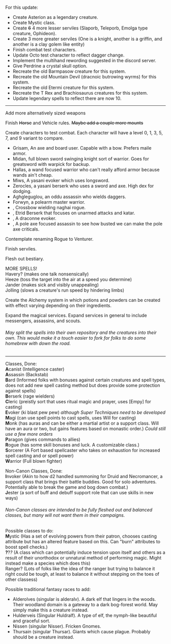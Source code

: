 For this update:
* Create Asterion as a legendary creature.
* Create Mystic class.
* Create ~~6~~ 4 more lesser serviles (Slaporb, Teleporb, Emolga type creature, Ophideon).
* Create 3 more greater serviles (One is a knight, another is a griffin, and another is a clay golem like entity)
* Finish combat test characters.
* Update Octo test character to reflect dagger change.
* Implement the multihand rewording suggested in the discord server.
* Give Perdrine a crystal skull option.
* Recreate the old Barmpasow creature for this system.
* Recreate the old Mountain Devil (dracnoic butrowing wyrms) for this system.
* Recreate the old Etermi creature for this system.
* Recreate the T Rex and Brachiosaurus creatures for this system.
* Update legendary spells to reflect there are now 10.

-----
Add more alternatively sized weapons

Finish ~~Horse~~ and Vehicle rules. ~~Maybe add a couple more mounts~~

Create characters to test combat. Each character will have a level 0, 1, 3, 5, 7, and 9 variant to compare.
* Grisam, An axe and board user. Capable with a bow. Prefers maile armor.
* Midan, full blown sword swinging knight sort of warrior. Goes for greatsword with warpick for backup.
* Hallas, a wand focused warrior who can't really afford armor because wands ain't cheap.
* Miws, A yasani evoker which uses longsword.
* Zerocles, a yasani berserk who uses a sword and axe. High dex for dodging.
* Aghgleguglou, an oddu assassin who wields daggers.
* Forwyn, a polearm master warrior.
* , Crossbow wielding naghai rogue.
* , Etrid Berserk that focuses on unarmed attacks and katar.
* , A draconne evoker.
* , A pole axe focused assassin to see how busted we can make the pole axe criticals.

Contemplate renaming Rogue to Venturer.

Finish serviles.

Flesh out bestiary.

MORE SPELLS!  
Havery? (makes one talk nonsensically)  
Heeze (toss the target into the air at a speed you determine)  
Jander (makes sick and visibly unappealing)  
Jolling (slows a creature's run speed by hindering limbs)

Create the Alchemy system in which potions and powders can be created with effect varying depending on their ingredients.

Expand the magical services. Expand services in general to include messengers, assassins, and scouts.

###### May split the spells into their own repository and the creatures into their own. This would make it a touch easier to fork for folks to do some homebrew with down the road.

-----

Classes, Done:  
**A**canist  (Intelligence caster)  
**A**ssassin (Backstab)  
**B**ard (Informed folks with bonuses against certain creatures and spell types, does not add new spell casting method but does provide some protection against spells)  
**B**erserk (rage wielders)  
**C**leric  (preistly sort that uses ritual magic and prayer, uses [Empy] for casting)  
**E**voker  (ki blast pew pew) *although Super Techniques need to be developed*  
**M**agi (can use spell points to cast spells, uses Will for casting)  
**M**onk (has auras and can be either a martial artist or a support class. Will have an aura or two, but gains features based on monastic order.) *Could still use a few more orders*  
**P**aragon  (gives commands to allies)  
**R**ogue  (has some skill bonuses and luck. A customizable class.)  
**S**orcerer (A Fort based spellcaster who takes on exhaustion for increased spell casting and or spell power)  
**W**arrior  (Full blown fighter)  

Non-Canon Classes, Done:  
**I**nvoker  (Akin to how d2 handled summoning for Druid and Necromancer, a support class that brings their battle buddies. Good for solo adventures. Potentially able to break the game and bog down combat.)  
**J**ester  (a sort of buff and debuff support role that can use skills in new ways)  

###### Non-Canon classes are intended to be fully fleshed out and balanced classes, but many will not want them in their campaigns.

Possible classes to do:  
**M**ystic  (Has a set of evolving powers from their patron, chooses casting attribute but has an altered feature based on this. Can "burn" attributes to boost spell checks.)  
**?**?*?* (A class which can potentially induce tension upon itself and others as a result of their unorthodox or unnatural method of performing magic. Might instead make a species which does this)  
Ranger? (Lots of folks like the idea of the ranger but trying to balance it right could be tough, at least to balance it without stepping on the toes of other classess)

Possible traditional fantasy races to add:  
* Alderolves (singular is alderalv). A dark elf that lingers in the woods. Their woodland domain is a gateway to a dark bog-forest world. May simply make this a creature instead.  
* Hulderveis (Singular Huldralf). A type of elf, the nymph-like beautiful and graceful sort.  
* Nissen (singular Nisser). Fricken Gnomes.
* Thursain (singular Thursar).  Giants which cause plague. Probably should be a creature instead.
